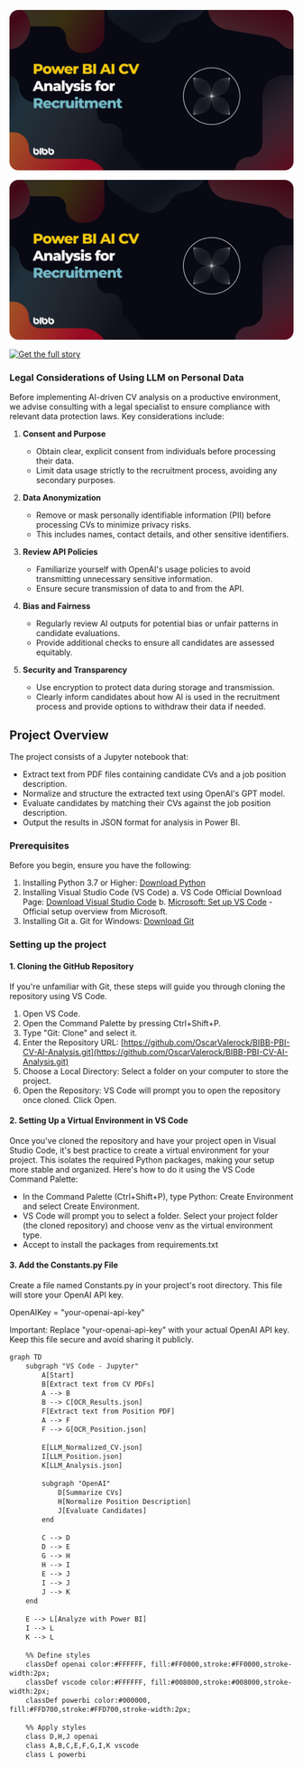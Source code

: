 ![BIBB-PBI-CV-AI-Analysis](images/hero.png)

![BIBB-PBI-CV-AI-Analysis](https://raw.githubusercontent.com/OscarValerock/BIBB-PBI-CV-AI-Analysis/refs/heads/main/images/hero.png)

[![Get the full story](https://img.shields.io/badge/Get%20Full%20Story-blue)](https://www.bibb.pro/post/power-bi-ai-cv-analysis-recruitment)

### Legal Considerations of Using LLM on Personal Data

Before implementing AI-driven CV analysis on a productive environment, we advise consulting with a legal specialist to ensure compliance with relevant data protection laws. Key considerations include:

1.  **Consent and Purpose**
    
    -   Obtain clear, explicit consent from individuals before processing their data.
    -   Limit data usage strictly to the recruitment process, avoiding any secondary purposes.
2.  **Data Anonymization**
    
    -   Remove or mask personally identifiable information (PII) before processing CVs to minimize privacy risks.
    -   This includes names, contact details, and other sensitive identifiers.
3.  **Review API Policies**
    
    -   Familiarize yourself with OpenAI's usage policies to avoid transmitting unnecessary sensitive information.
    -   Ensure secure transmission of data to and from the API.
4.  **Bias and Fairness**
    
    -   Regularly review AI outputs for potential bias or unfair patterns in candidate evaluations.
    -   Provide additional checks to ensure all candidates are assessed equitably.
5.  **Security and Transparency**
    
    -   Use encryption to protect data during storage and transmission.
    -   Clearly inform candidates about how AI is used in the recruitment process and provide options to withdraw their data if needed.


## **Project Overview**

The project consists of a Jupyter notebook that:

-   Extract text from PDF files containing candidate CVs and a job position description.
-   Normalize and structure the extracted text using OpenAI's GPT model.
-   Evaluate candidates by matching their CVs against the job position description.
-   Output the results in JSON format for analysis in Power BI.
    
### **Prerequisites**

Before you begin, ensure you have the following:

1.  Installing Python 3.7 or Higher: [Download Python](https://www.python.org/downloads/)
2.  Installing Visual Studio Code (VS Code)
    a.  VS Code Official Download Page: [Download Visual Studio Code](https://code.visualstudio.com/Download)
    b.  [Microsoft: Set up VS Code](https://code.visualstudio.com/docs/setup/setup-overview) - Official setup overview from Microsoft.
3.  Installing Git
    a.  Git for Windows: [Download Git](https://git-scm.com/download/win)
### **Setting up the project**
#### **1. Cloning the GitHub Repository**

If you're unfamiliar with Git, these steps will guide you through cloning the repository using VS Code.

1.  Open VS Code.
2.  Open the Command Palette by pressing Ctrl+Shift+P.
3.  Type "Git: Clone" and select it.
4.  Enter the Repository URL: [https://github.com/OscarValerock/BIBB-PBI-CV-AI-Analysis.git](https://github.com/OscarValerock/BIBB-PBI-CV-AI-Analysis.git)
5.  Choose a Local Directory: Select a folder on your computer to store the project.
6.  Open the Repository: VS Code will prompt you to open the repository once cloned. Click Open.

#### **2. Setting Up a Virtual Environment in VS Code**

Once you've cloned the repository and have your project open in Visual Studio Code, it's best practice to create a virtual environment for your project. This isolates the required Python packages, making your setup more stable and organized. Here's how to do it using the VS Code Command Palette:

-   In the Command Palette (Ctrl+Shift+P), type Python: Create Environment and select Create Environment.
-   VS Code will prompt you to select a folder. Select your project folder (the cloned repository) and choose venv as the virtual environment type.
-   Accept to install the packages from requirements.txt
    

#### **3. Add the Constants.py File**

Create a file named Constants.py in your project's root directory. This file will store your OpenAI API key.

OpenAIKey = "your-openai-api-key"

Important: Replace "your-openai-api-key" with your actual OpenAI API key. Keep this file secure and avoid sharing it publicly.

```mermaid
graph TD
    subgraph "VS Code - Jupyter"
        A[Start]
        B[Extract text from CV PDFs]
        A --> B
        B --> C[OCR_Results.json]
        F[Extract text from Position PDF]
        A --> F
        F --> G[OCR_Position.json]
        
        E[LLM_Normalized_CV.json]
        I[LLM_Position.json]
        K[LLM_Analysis.json]
        
        subgraph "OpenAI"
            D[Summarize CVs]
            H[Normalize Position Description]
            J[Evaluate Candidates]
        end
        
        C --> D
        D --> E
        G --> H
        H --> I
        E --> J
        I --> J
        J --> K
    end
    
    E --> L[Analyze with Power BI]
    I --> L
    K --> L
    
    %% Define styles
    classDef openai color:#FFFFFF, fill:#FF0000,stroke:#FF0000,stroke-width:2px;
    classDef vscode color:#FFFFFF, fill:#008000,stroke:#008000,stroke-width:2px;
    classDef powerbi color:#000000, fill:#FFD700,stroke:#FFD700,stroke-width:2px;

    %% Apply styles
    class D,H,J openai
    class A,B,C,E,F,G,I,K vscode
    class L powerbi

    
```
<!--stackedit_data:
eyJoaXN0b3J5IjpbLTk2MDg3MTM4NiwtNTI2NDUyMDY0LDIxNz
MxMTE2NiwyODE3MjM0OTksLTE5MjY2NTg0NjIsMTA4NzA3OTI0
OF19
-->